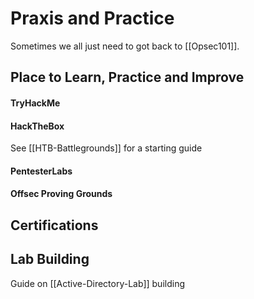 # Praxis and Practice

Sometimes we all just need to got back to [[Opsec101]].

## Place to Learn, Practice and Improve

#### TryHackMe
#### HackTheBox


See [[HTB-Battlegrounds]] for a starting guide
#### PentesterLabs
#### Offsec Proving Grounds


## Certifications

## Lab Building
Guide on [[Active-Directory-Lab]] building